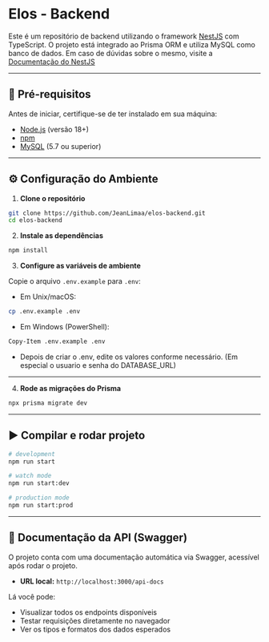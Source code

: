# Elos - Backend

Este é um repositório de backend utilizando o framework [NestJS](https://nestjs.com/) com TypeScript. O projeto está integrado ao Prisma ORM e utiliza MySQL como banco de dados. Em caso de dúvidas sobre o mesmo, visite a [Documentação do NestJS](https://docs.nestjs.com)

---

## 🚀 Pré-requisitos

Antes de iniciar, certifique-se de ter instalado em sua máquina:

- [Node.js](https://nodejs.org/) (versão 18+)
- [npm](https://www.npmjs.com/)
- [MySQL](https://www.mysql.com/) (5.7 ou superior)

---

## ⚙️ Configuração do Ambiente

1. **Clone o repositório**

```bash
git clone https://github.com/JeanLimaa/elos-backend.git
cd elos-backend
```

2. **Instale as dependências**
```bash
npm install
```

3. **Configure as variáveis de ambiente**

Copie o arquivo `.env.example` para `.env`:

- Em Unix/macOS:
```bash
cp .env.example .env
```
- Em Windows (PowerShell):
```bash
Copy-Item .env.example .env
```
- Depois de criar o .env, edite os valores conforme necessário. (Em especial o usuario e senha do DATABASE_URL)

---

4. **Rode as migrações do Prisma**

```bash
npx prisma migrate dev
```

---

## ▶️ Compilar e rodar projeto

```bash
# development
npm run start

# watch mode
npm run start:dev

# production mode
npm run start:prod
```

---

## 📘 Documentação da API (Swagger)

O projeto conta com uma documentação automática via Swagger, acessível após rodar o projeto.

- **URL local:** `http://localhost:3000/api-docs`

Lá você pode:
- Visualizar todos os endpoints disponíveis
- Testar requisições diretamente no navegador
- Ver os tipos e formatos dos dados esperados